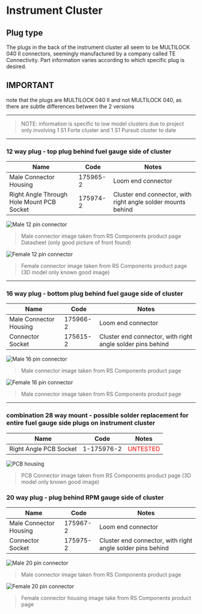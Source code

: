# Instrument Cluster
## Plug type
The plugs in the back of the instrument cluster all seem to be MULTILOCK 040 II connectors, seemingly manufactured by a company called TE Connectivity. Part information varies according to which specific plug is desired.

## IMPORTANT
note that the plugs are MULTILOCK 040 II and not MULTILOCK 040, as there are subtle differences between the 2 versions

---

> NOTE: information is specific to low model clusters due to project only involving 1 S1 Forte cluster and 1 S1 Pursuit cluster to date

---

### 12 way plug - top plug behind fuel gauge side of cluster
| Name | Code | Notes |
| --- | --- | --- |
| Male Connector Housing | 175965-2 | Loom end connector |
| Right Angle Through Hole Mount PCB Socket | 175974-2 | Cluster end connector, with right angle solder mounts behind |

![Male 12 pin connector](./InstrumentCluster/male-12p.png)
> Male connector image taken from RS Components product page Datasheet (only good picture of front found)

![Female 12 pin connector](./InstrumentCluster/female-12p.png)
> Female connector image taken from RS Components product page (3D model only known good image)

---

### 16 way plug - bottom plug behind fuel gauge side of cluster

| Name | Code | Notes |
| --- | --- | --- |
| Male Connector Housing | 175966-2 | Loom end connector |
| Connector Socket | 175615-2 | Cluster end connector, with right angle solder pins behind |

![Male 16 pin connector](./InstrumentCluster/male-16p.png)
> Male connector image taken from RS Components product page

![Female 16 pin connector](./InstrumentCluster/female-16p.png)
> Male connector image taken from RS Components product page

---

### combination 28 way mount - possible solder replacement for entire fuel gauge side plugs on instrument cluster

| Name | Code | Notes |
| --- | --- | --- |
| Right Angle PCB Socket | 1-175976-2 | <span style="color:red">UNTESTED</span> |

![PCB housing](./InstrumentCluster/PCB-28p.png)
> PCB Connector image taken from RS Components product page (3D model only known good image)

### 20 way plug - plug behind RPM gauge side of cluster

| Name | Code | Notes |
| --- | --- | --- |
| Male Connector Housing | 175967-2 | Loom end connector |
| Connector Socket | 175975-2 | Cluster end connector, with right angle solder pins behind |

![Male 20 pin connector](./InstrumentCluster/male-20p.png)
> Male connector image taken from RS Components product page

![Female 20 pin connector](./InstrumentCluster/female-20.png)
> Female connector housing image take from RS Components product page